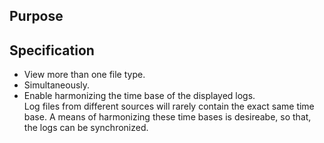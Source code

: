 
## Purpose

## Specification

- View more than one file type.
- Simultaneously.
- Enable harmonizing the time base of the displayed logs.  
Log files from different sources will rarely contain the exact same time base. A means of harmonizing these time bases is desireabe, so that, the logs can be synchronized.
